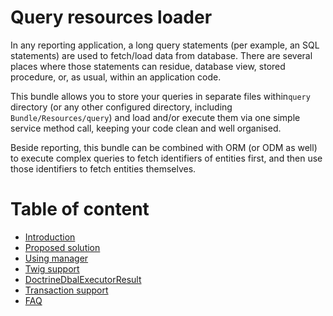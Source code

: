 Query resources loader
======================

In any reporting application, a long query statements (per example, an SQL statements) are used to fetch/load data from
database. There are several places where those statements can residue, database view, stored procedure, or, as usual,
within an application code.

This bundle allows you to store your queries in separate files within`query` directory (or any other configured
directory, including `Bundle/Resources/query`) and load and/or execute them via one simple service method call, keeping
your code clean and well organised.

Beside reporting, this bundle can be combined with ORM (or ODM as well) to execute complex queries to fetch identifiers
of entities first, and then use those identifiers to fetch entities themselves.

# Table of content

- [Introduction](introduction.md)
- [Proposed solution](proposed-solution.md)
- [Using manager](using-manager.md)
- [Twig support](twig-support.md)
- [DoctrineDbalExecutorResult](doctrine-dbal-executor-result.md)
- [Transaction support](transactions.md)
- [FAQ](faq.md)
